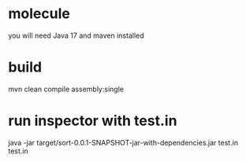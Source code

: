 # molecule

you will need Java 17 and maven installed

# build
mvn clean compile assembly:single

# run inspector with test.in
java -jar target/sort-0.0.1-SNAPSHOT-jar-with-dependencies.jar test.in test.in